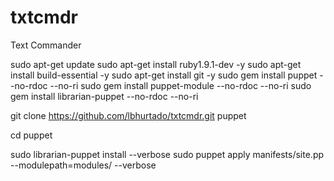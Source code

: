 txtcmdr
=======

Text Commander

sudo apt-get update
sudo apt-get install ruby1.9.1-dev -y
sudo apt-get install build-essential -y
sudo apt-get install git -y
sudo gem install puppet --no-rdoc --no-ri
sudo gem install puppet-module --no-rdoc --no-ri
sudo gem install librarian-puppet --no-rdoc --no-ri

git clone https://github.com/lbhurtado/txtcmdr.git puppet

cd puppet

sudo librarian-puppet install --verbose
sudo puppet apply manifests/site.pp --modulepath=modules/ --verbose
